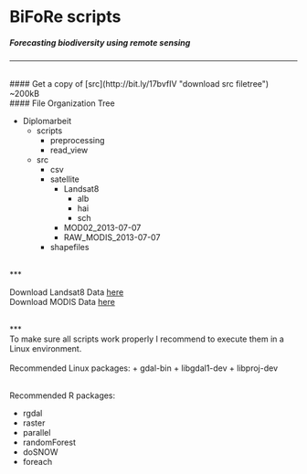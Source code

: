 # BiFoRe scripts
##### Forecasting biodiversity using remote sensing
***
<br/>
#### Get a copy of [src](http://bit.ly/17bvfIV "download src filetree") ~200kB
<br/>
#### File Organization Tree

+ Diplomarbeit
    + scripts
        + preprocessing
        + read_view
    + src
        + csv
        + satellite
            + Landsat8
                + alb
                + hai
                + sch
            + MOD02_2013-07-07
            + RAW_MODIS_2013-07-07
        + shapefiles

<br/>
***
<br/>

Download Landsat8 Data [here](http://bit.ly/1djjCar "GloVis")<br/>
Download MODIS Data [here](http://1.usa.gov/19Jwfrk "Reverb")

<br/>
***
<br/>
To make sure all scripts work properly I recommend to execute them in a Linux environment.<br/>
<br/>
Recommended Linux packages:
+ gdal-bin
+ libgdal1-dev
+ libproj-dev <br/>
<br/>

Recommended R packages:
+ rgdal
+ raster
+ parallel 
+ randomForest
+ doSNOW
+ foreach <br/>

